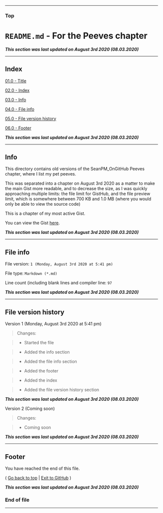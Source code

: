 
***

### Top

# `README.md` - For the Peeves chapter

***This section was last updated on August 3rd 2020 (08.03.2020)***

***

## Index

[01.0 - Title](#Top)

[02.0 - Index](#Index)

[03.0 - Info](#Info)

[04.0 - File info](#File-info)

[05.0 - File version history](#File-version-history)

[06.0 - Footer](#Footer)

***This section was last updated on August 3rd 2020 (08.03.2020)***

***

## Info

This directory contains old versions of the SeanPM_OnGitHub Peeves chapter, where I list my pet peeves.

This was separated into a chapter on August 3rd 2020 as a matter to make the main Gist more readable, and to decrease the size, as I was quickly approaching multiple limits: the file limit for GistHub, and the file preview limit, which is somewhere between 700 KB and 1.0 MB (where you would only be able to view the source code)

This is a chapter of my most active Gist.

You can view the Gist [here](https://gist.github.com/seanpm2001/99190b4859a99af9f0442f18aeb47b76/).

***This section was last updated on August 3rd 2020 (08.03.2020)***

***

## File info

File version: `1 (Monday, August 3rd 2020 at 5:41 pm)`

File type: `Markdown (*.md)`

Line count (including blank lines and compiler line: `97`

***This section was last updated on August 3rd 2020 (08.03.2020)***

***

## File version history

Version 1 (Monday, August 3rd 2020 at 5:41 pm)

> Changes:

> * Started the file

> * Added the info section

> * Added the file info section

> * Added the footer

> * Added the index

> * Added the file version history section

***This section was last updated on August 3rd 2020 (08.03.2020)***

Version 2 (Coming soon)

> Changes:

> * Coming soon

***This section was last updated on August 3rd 2020 (08.03.2020)***

***

## Footer

You have reached the end of this file.

( [Go back to top](#Top) | [Exit to GitHub](https://github.com) )

***This section was last updated on August 3rd 2020 (08.03.2020)***

### End of file

***
